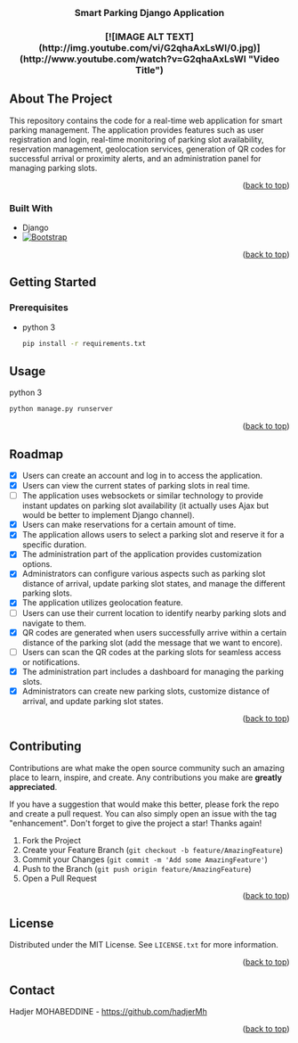 <!-- Improved compatibility of back to top link: See: https://github.com/othneildrew/Best-README-Template/pull/73 -->
<a name="readme-top"></a>
<!--
*** Thanks for checking out the Best-README-Template. If you have a suggestion
*** that would make this better, please fork the repo and create a pull request
*** or simply open an issue with the tag "enhancement".
*** Don't forget to give the project a star!
*** Thanks again! Now go create something AMAZING! :D
-->



<!-- PROJECT SHIELDS -->
<!--
*** I'm using markdown "reference style" links for readability.
*** Reference links are enclosed in brackets [ ] instead of parentheses ( ).
*** See the bottom of this document for the declaration of the reference variables
*** for contributors-url, forks-url, etc. This is an optional, concise syntax you may use.
*** https://www.markdownguide.org/basic-syntax/#reference-style-links
-->




<!-- PROJECT LOGO -->
<br />
<div align="center">

  <h3 align="center">Smart Parking Django Application</h3>
  
</div>
<h3 align="center">
[![IMAGE ALT TEXT](http://img.youtube.com/vi/G2qhaAxLsWI/0.jpg)](http://www.youtube.com/watch?v=G2qhaAxLsWI "Video Title")
</h3>

<!-- ABOUT THE PROJECT -->
## About The Project

This repository contains the code for a real-time web application for smart parking management. The application provides features such as user registration and login, real-time monitoring of parking slot availability, reservation management, geolocation services, generation of QR codes for successful arrival or proximity alerts, and an administration panel for managing parking slots.

<p align="right">(<a href="#readme-top">back to top</a>)</p>



### Built With


* Django
* [![Bootstrap][Bootstrap.com]][Bootstrap-url]


<p align="right">(<a href="#readme-top">back to top</a>)</p>



<!-- GETTING STARTED -->
## Getting Started



### Prerequisites


* python 3
  ```sh
  pip install -r requirements.txt
  ```

<!-- USAGE EXAMPLES -->
## Usage

 python 3
  ```sh
  python manage.py runserver
  ```

<p align="right">(<a href="#readme-top">back to top</a>)</p>



<!-- ROADMAP -->
## Roadmap

- [x] Users can create an account and log in to access the application.
- [x] Users can view the current states of parking slots in real time.
- [ ] The application uses websockets or similar technology to provide instant updates on parking slot availability (it actually uses Ajax but would be better to implement Django channel).
- [x] Users can make reservations for a certain amount of time.
- [x] The application allows users to select a parking slot and reserve it for a specific duration.
- [x] The administration part of the application provides customization options.
- [x] Administrators can configure various aspects such as parking slot distance of arrival, update parking slot states, and manage the different parking slots.
- [x] The application utilizes geolocation feature.
- [ ] Users can use their current location to identify nearby parking slots and navigate to them.
- [x] QR codes are generated when users successfully arrive within a certain distance of the parking slot (add the message that we want to encore).
- [ ] Users can scan the QR codes at the parking slots for seamless access or notifications.
- [x] The administration part includes a dashboard for managing the parking slots.
- [x] Administrators can create new parking slots, customize distance of arrival, and update parking slot states.

<p align="right">(<a href="#readme-top">back to top</a>)</p>



<!-- CONTRIBUTING -->
## Contributing

Contributions are what make the open source community such an amazing place to learn, inspire, and create. Any contributions you make are **greatly appreciated**.

If you have a suggestion that would make this better, please fork the repo and create a pull request. You can also simply open an issue with the tag "enhancement".
Don't forget to give the project a star! Thanks again!

1. Fork the Project
2. Create your Feature Branch (`git checkout -b feature/AmazingFeature`)
3. Commit your Changes (`git commit -m 'Add some AmazingFeature'`)
4. Push to the Branch (`git push origin feature/AmazingFeature`)
5. Open a Pull Request

<p align="right">(<a href="#readme-top">back to top</a>)</p>



<!-- LICENSE -->
## License

Distributed under the MIT License. See `LICENSE.txt` for more information.

<p align="right">(<a href="#readme-top">back to top</a>)</p>



<!-- CONTACT -->
## Contact

Hadjer MOHABEDDINE - https://github.com/hadjerMh

<p align="right">(<a href="#readme-top">back to top</a>)</p>




<!-- MARKDOWN LINKS & IMAGES -->
<!-- https://www.markdownguide.org/basic-syntax/#reference-style-links -->
[contributors-shield]: https://img.shields.io/github/contributors/othneildrew/Best-README-Template.svg?style=for-the-badge
[contributors-url]: https://github.com/othneildrew/Best-README-Template/graphs/contributors
[forks-shield]: https://img.shields.io/github/forks/othneildrew/Best-README-Template.svg?style=for-the-badge
[forks-url]: https://github.com/othneildrew/Best-README-Template/network/members
[stars-shield]: https://img.shields.io/github/stars/othneildrew/Best-README-Template.svg?style=for-the-badge
[stars-url]: https://github.com/othneildrew/Best-README-Template/stargazers
[issues-shield]: https://img.shields.io/github/issues/othneildrew/Best-README-Template.svg?style=for-the-badge
[issues-url]: https://github.com/othneildrew/Best-README-Template/issues
[license-shield]: https://img.shields.io/github/license/othneildrew/Best-README-Template.svg?style=for-the-badge
[license-url]: https://github.com/othneildrew/Best-README-Template/blob/master/LICENSE.txt
[linkedin-shield]: https://img.shields.io/badge/-LinkedIn-black.svg?style=for-the-badge&logo=linkedin&colorB=555
[linkedin-url]: https://linkedin.com/in/othneildrew
[product-screenshot]: images/screenshot.png
[Next.js]: https://img.shields.io/badge/next.js-000000?style=for-the-badge&logo=nextdotjs&logoColor=white
[Next-url]: https://nextjs.org/
[React.js]: https://img.shields.io/badge/React-20232A?style=for-the-badge&logo=react&logoColor=61DAFB
[React-url]: https://reactjs.org/
[Vue.js]: https://img.shields.io/badge/Vue.js-35495E?style=for-the-badge&logo=vuedotjs&logoColor=4FC08D
[Vue-url]: https://vuejs.org/
[Angular.io]: https://img.shields.io/badge/Angular-DD0031?style=for-the-badge&logo=angular&logoColor=white
[Angular-url]: https://angular.io/
[Svelte.dev]: https://img.shields.io/badge/Svelte-4A4A55?style=for-the-badge&logo=svelte&logoColor=FF3E00
[Svelte-url]: https://svelte.dev/
[Laravel.com]: https://img.shields.io/badge/Laravel-FF2D20?style=for-the-badge&logo=laravel&logoColor=white
[Laravel-url]: https://laravel.com
[Bootstrap.com]: https://img.shields.io/badge/Bootstrap-563D7C?style=for-the-badge&logo=bootstrap&logoColor=white
[Bootstrap-url]: https://getbootstrap.com
[JQuery.com]: https://img.shields.io/badge/jQuery-0769AD?style=for-the-badge&logo=jquery&logoColor=white
[JQuery-url]: https://jquery.com 
